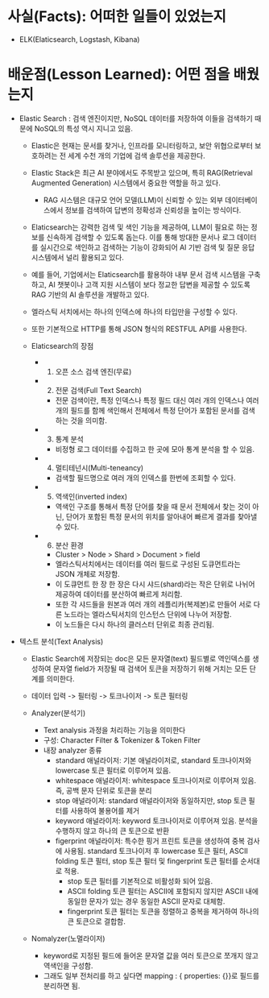 # 사실(Facts): 어떠한 일들이 있었는지
- ELK(Elaticsearch, Logstash, Kibana)

# 배운점(Lesson Learned): 어떤 점을 배웠는지


- Elastic Search : 검색 엔진이지만, NoSQL 데이터를 저장하여 이들을 검색하기 때문에 NoSQL의 특성 역시 지니고 있음.
    - Elastic은 현재는 문서를 찾거나, 인프라를 모니터링하고, 보안 위협으로부터 보호하려는 전 세계 수천 개의 기업에 검색 솔루션을 제공한다.
    - Elastic Stack은 최근 AI 분야에서도 주목받고 있으며, 특히 RAG(Retrieval Augmented Generation) 시스템에서 중요한 역할을 하고 있다.
        - RAG 시스템은 대규모 언어 모델(LLM)이 신뢰할 수 있는 외부 데이터베이스에서 정보를 검색하여 답변의 정확성과 신뢰성을 높이는 방식이다.
    - Elaticsearch는 강력한 검색 및 색인 기능을 제공하여, LLM이 필요로 하는 정보를 신속하게 검색할 수 있도록 돕는다. 이를 통해 방대한 문서나 로그 데이터를 실시간으로 색인하고 검색하는 기능이 강화되어 AI 기반 검색 및 질문 응답 시스템에서 널리 활용되고 있다.
    - 예를 들어, 기업에서는 Elaticsearch를 활용하야 내부 문서 검색 시스템을 구축하고, AI 챗봇이나 고객 지원 시스템이 보다 정교한 답변을 제공할 수 있도록 RAG 기반의 AI 솔루션을 개발하고 있다.


    - 엘라스틱 서치에서는 하나의 인덱스에 하나의 타입만을 구성할 수 있다.
    - 또한 기본적으로 HTTP를 통해 JSON 형식의 RESTFUL API를 사용한다.


    - Elaticsearch의 장점
        - 1) 오픈 소스 검색 엔진(무료)
        - 2) 전문 검색(Full Text Search)
            - 전문 검색이란, 특정 인덱스나 특정 필드 대신 여러 개의 인덱스나 여러 개의 필드를 함께 색인해서 전체에서 특정 단어가 포함된 문서를 검색하는 것을 의미함.
        - 3) 통계 분석
            - 비정형 로그 데이터를 수집하고 한 곳에 모아 통계 분석을 할 수 있음.
        - 4) 멀티테넌시(Multi-teneancy)
            - 검색할 필드명으로 여러 개의 인덱스를 한번에 조회할 수 있다.
        - 5) 역색인(inverted index)
            - 역색인 구조를 통해서 특정 단어를 찾을 때 문서 전체에서 찾는 것이 아닌, 단어가 포함된 특정 문서의 위치를 알아내어 빠르게 결과를 찾아낼 수 있다.
        - 6) 분산 환경
            - Cluster > Node > Shard > Document > field
            - 엘라스틱서치에서는 데이터를 여러 필드로 구성된 도큐먼트라는 JSON 개체로 저장함. 
            - 이 도큐먼트 한 장 한 장은 다시 샤드(shard)라는 작은 단위로 나뉘어 제공하여 데이터를 분산하여 빠르게 처리함.
            - 또한 각 샤드들을 원본과 여러 개의 레플리카(복제본)로 만들어 서로 다른 노드라는 엘라스틱서치의 인스턴스 단위에 나누어 저장함.
            - 이 노드들은 다시 하나의 클러스터 단위로 최종 관리됨.




- 텍스트 분석(Text Analysis)
    - Elastic Search에 저장되는 doc은 모든 문자열(text) 필드별로 역인덱스를 생성하여 문자열 field가 저장될 때 검색어 토큰을 저장하기 위해 거치는 모든 단계를 의미한다.
    - 데이터 입력 -> 필터링 -> 토크나이저 -> 토큰 필터링
    - Analyzer(분석기)
        - Text analysis 과정을 처리하는 기능을 의미한다
        - 구성: Character Filter & Tokenizer & Token Filter
        - 내장 analyzer 종류
            - standard 애널라이저: 기본 애널라이저로, standard 토크나이저와 lowercase 토큰 필터로 이루어져 있음.
            - whitespace 애널라이저: whitespace 토크나이저로 이루어져 있음. 즉, 공백 문자 단위로 토큰을 분리
            - stop 애널라이저: standard 애널라이저와 동일하지만, stop 토큰 필터를 사용하여 불용어를 제거
            - keyword 애널라이저: keyword 토크나이저로 이루어져 있음. 분석을 수행하지 않고 하나의 큰 토큰으로 반환
            - figerprint 애널라이저: 특수한 핑거 프린트 토큰을 생성하여 중복 검사에 사용됨. standard 토크나이저 후 lowercase 토큰 필터, ASCII folding 토큰 필터, stop 토큰 필터 및 fingerprint 토큰 필터를 순서대로 적용.
                - stop 토큰 필터를 기본적으로 비활성화 되어 있음.
                - ASCII folding 토큰 필터는 ASCII에 포함되지 않지만 ASCII 내에 동일한 문자가 있는 경우 동일한 ASCII 문자로 대체함.
                - fingerprint 토큰 필터는 토큰을 정렬하고 중복을 제거하여 하나의 큰 토큰으로 결합함.

    - Nomalyzer(노멀라이저)
        - keyword로 지정된 필드에 들어온 문자열 값을 여러 토큰으로 쪼개지 않고 역색인을 구성함.
        - 그래도 일부 전처리를 하고 싶다면 mapping : { properties: {}}로 필드를 분리하면 됨. 